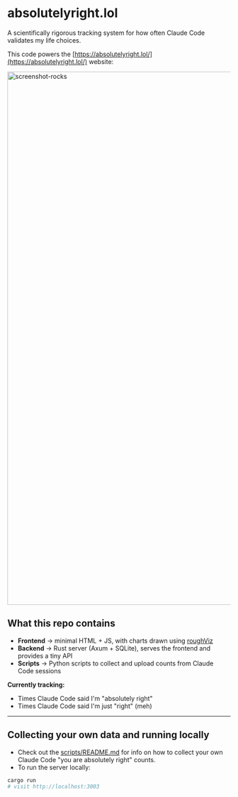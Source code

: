 # absolutelyright.lol

A scientifically rigorous tracking system for how often Claude Code validates my life choices.

This code powers the [https://absolutelyright.lol/](https://absolutelyright.lol/) website:

<img width="1100" height="1200" alt="screenshot-rocks" src="https://github.com/user-attachments/assets/5464b87b-edb6-460c-b625-d06c33684d9a" />


## What this repo contains

- **Frontend** → minimal HTML + JS, with charts drawn using [roughViz](https://www.jwilber.me/roughviz/)
- **Backend** → Rust server (Axum + SQLite), serves the frontend and provides a tiny API
- **Scripts** → Python scripts to collect and upload counts from Claude Code sessions

**Currently tracking:**
- Times Claude Code said I'm "absolutely right"
- Times Claude Code said I'm just "right" (meh)

---

## Collecting your own data and running locally

- Check out the [scripts/README.md](./scripts/README.md) for info on how to collect your own Claude Code "you are absolutely right" counts.
- To run the server locally:

```bash
cargo run
# visit http://localhost:3003
```